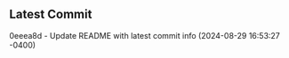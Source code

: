 
## Latest Commit
0eeea8d - Update README with latest commit info (2024-08-29 16:53:27 -0400) <Yunxi-Zhou>
